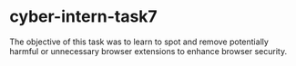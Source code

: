 # cyber-intern-task7
The objective of this task was to learn to spot and remove potentially harmful or unnecessary browser extensions to enhance browser security.
